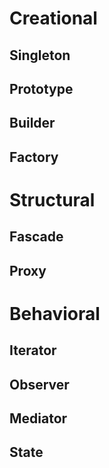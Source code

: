 # Creational
## Singleton
## Prototype
## Builder
## Factory


# Structural
## Fascade
## Proxy

# Behavioral
## Iterator
## Observer
## Mediator
## State
